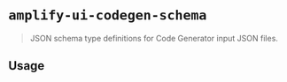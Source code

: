 # `amplify-ui-codegen-schema`

> JSON schema type definitions for Code Generator input JSON files.

## Usage

